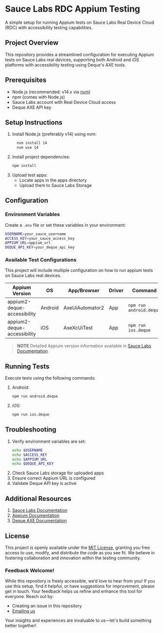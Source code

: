 # Sauce Labs RDC Appium Testing

A simple setup for running Appium tests on Sauce Labs Real Device Cloud (RDC) with accessibility testing capabilities.

## Project Overview

This repository provides a streamlined configuration for executing Appium tests on Sauce Labs real devices, supporting both Android and iOS platforms with accessibility testing using Deque's AXE tools.

## Prerequisites

- Node.js (recommended: v14.x via [nvm](https://github.com/nvm-sh/nvm))
- npm (comes with Node.js)
- Sauce Labs account with Real Device Cloud access
- Deque AXE API key

## Setup Instructions

1. Install Node.js (preferably v14) using nvm:
    ```bash
      nvm install 14
      nvm use 14
    ```
1. Install project dependencies:
    ```bash
    npm install
    ```
1. Upload test apps:
   * Locate apps in the apps directory
   * Upload them to Sauce Labs Storage

## Configuration
### Environment Variables
Create a `.env` file or set these variables in your environment:

```bash
USERNAME=your_sauce_username
ACCESS_KEY=your_sauce_access_key
APPIUM_URL=appium_url
DEQUE_API_KEY=your_deque_api_key
```

### Available Test Configurations

This project will include multiple configuration on how to run appium tests on Sauce Labs real devices.

| **Appium Version**           | **OS**  | **App/Browser**  | **Driver** | **Command**             |
|------------------------------|---------|------------------|------------|-------------------------|
| appium2-deque-accessibility  | Android | AxeUiAutomator2  | App        | `npm run android.deque` |
| appium2-deque-accessibility  | iOS     | AxeXcUiTest      | App        | `npm run ios.deque`     |

> **NOTE** Detailed Appium version information available in [Sauce Labs Documentation](https://docs.saucelabs.com/mobile-apps/automated-testing/appium/appium-versions/). 

## Running Tests

Execute tests using the following commands:

1. Android:
    ```bash
    npm run android.deque
    ```
1. iOS:
    ```bash
    npm run ios.deque
    ```

## Troubleshooting
1. Verify environment variables are set:
    ```bash
    echo $USERNAME
    echo $ACCESS_KEY
    echo $APPIUM_URL
    echo $DEQUE_API_KEY
    ```
1. Check Sauce Labs storage for uploaded apps
1. Ensure correct Appium URL is configured
1. Validate Deque API key is active

## Additional Resources
1. [Sauce Labs Documentation](https://docs.saucelabs.com/)
1. [Appium Documentation](https://appium.io/docs/en/2.0/)
1. [Deque AXE Documentation](https://www.deque.com/axe/)

## License

This project is openly available under the [MIT License](LICENSE), granting you free access to use, modify, and distribute the code as you see fit. We believe in fostering collaboration and innovation within the testing community.

### Feedback Welcome!

While this repository is freely accessible, we’d love to hear from you! If you use this setup, find it helpful, or have suggestions for improvement, please get in touch. Your feedback helps us refine and enhance this tool for everyone. Reach out by:

- Creating an issue in this repository
- [Emailing us](mailto:motezbahri@gmail.com)

Your insights and experiences are invaluable to us—let's build something better together!